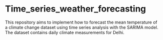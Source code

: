 # Time_series_weather_forecasting
This repository aims to implement how to forecast the mean temperature of a climate change dataset using time series analysis with the SARIMA model.
The dataset contains daily climate measurements for Delhi. 
